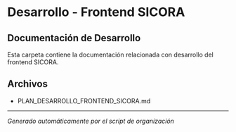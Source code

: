 # Desarrollo - Frontend SICORA

## Documentación de Desarrollo

Esta carpeta contiene la documentación relacionada con desarrollo del frontend SICORA.

## Archivos

- PLAN_DESARROLLO_FRONTEND_SICORA.md

---

_Generado automáticamente por el script de organización_
